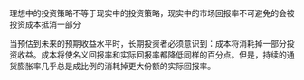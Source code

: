 理想中的投资策略不等于现实中的投资策略，现实中的市场回报率不可避免的会被投资成本抵消一部分



当预估到未来的预期收益水平时，长期投资者必须意识到：成本将消耗掉一部分投资收益。成本将使名义回报率和实际回报率都降低同样的百分点。但是，持续的通货膨胀率几乎总是成比例的消耗掉更大份额的实际回报率。